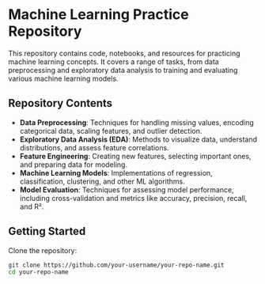 # Machine Learning Practice Repository

This repository contains code, notebooks, and resources for practicing machine learning concepts. It covers a range of tasks, from data preprocessing and exploratory data analysis to training and evaluating various machine learning models.

## Repository Contents

- **Data Preprocessing**: Techniques for handling missing values, encoding categorical data, scaling features, and outlier detection.
- **Exploratory Data Analysis (EDA)**: Methods to visualize data, understand distributions, and assess feature correlations.
- **Feature Engineering**: Creating new features, selecting important ones, and preparing data for modeling.
- **Machine Learning Models**: Implementations of regression, classification, clustering, and other ML algorithms.
- **Model Evaluation**: Techniques for assessing model performance, including cross-validation and metrics like accuracy, precision, recall, and R².

## Getting Started

Clone the repository:
```bash
git clone https://github.com/your-username/your-repo-name.git
cd your-repo-name
